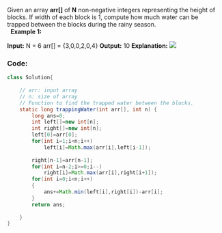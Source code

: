 Given an array **arr[]** of **N** non-negative integers representing the height of blocks. If width of each block is 1, compute how much water can be trapped between the blocks during the rainy season.   
 
**Example 1:**

**Input:**
N = 6
arr[] = {3,0,0,2,0,4}
**Output:**
10
**Explanation:** 
![](https://media.geeksforgeeks.org/img-practice/PROD/addEditProblem/701211/Web/Other/186b43ba-eeec-4d9e-b0f8-dea91ef026e0_1685086818.png)

### Code:
```java
class Solution{
    
    // arr: input array
    // n: size of array
    // Function to find the trapped water between the blocks.
    static long trappingWater(int arr[], int n) { 
        long ans=0;
        int left[]=new int[n];
        int right[]=new int[n];
        left[0]=arr[0];
        for(int i=1;i<n;i++)
            left[i]=Math.max(arr[i],left[i-1]);
            
        right[n-1]=arr[n-1];
        for(int i=n-2;i>=0;i--)
            right[i]=Math.max(arr[i],right[i+1]);
        for(int i=0;i<n;i++)
        {
            ans+=Math.min(left[i],right[i])-arr[i];
        }
        return ans;
            
    } 
}
```